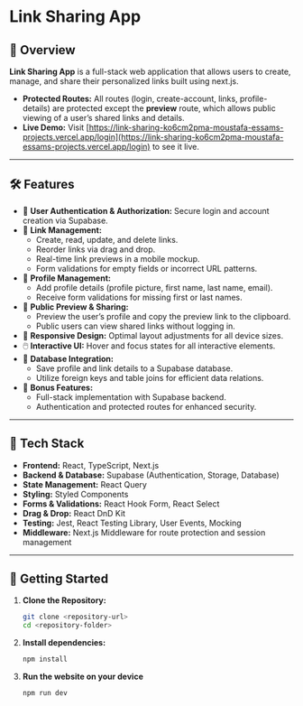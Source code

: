 # Link Sharing App

## 🚀 Overview

**Link Sharing App** is a full-stack web application that allows users to create, manage, and share their personalized links built using next.js.

- **Protected Routes:** All routes (login, create-account, links, profile-details) are protected except the **preview** route, which allows public viewing of a user’s shared links and details.
- **Live Demo:** Visit [https://link-sharing-ko6cm2pma-moustafa-essams-projects.vercel.app/login](https://link-sharing-ko6cm2pma-moustafa-essams-projects.vercel.app/login) to see it live.

---

## 🛠️ Features

- 🔑 **User Authentication & Authorization:** Secure login and account creation via Supabase.
- 📝 **Link Management:**
  - Create, read, update, and delete links.
  - Reorder links via drag and drop.
  - Real-time link previews in a mobile mockup.
  - Form validations for empty fields or incorrect URL patterns.
- 👤 **Profile Management:**
  - Add profile details (profile picture, first name, last name, email).
  - Receive form validations for missing first or last names.
- 📄 **Public Preview & Sharing:**
  - Preview the user’s profile and copy the preview link to the clipboard.
  - Public users can view shared links without logging in.
- 📱 **Responsive Design:** Optimal layout adjustments for all device sizes.
- 🖱️ **Interactive UI:** Hover and focus states for all interactive elements.
- 💾 **Database Integration:**
  - Save profile and link details to a Supabase database.
  - Utilize foreign keys and table joins for efficient data relations.
- 🧩 **Bonus Features:**
  - Full-stack implementation with Supabase backend.
  - Authentication and protected routes for enhanced security.

---

## 🧩 Tech Stack

- **Frontend:** React, TypeScript, Next.js
- **Backend & Database:** Supabase (Authentication, Storage, Database)
- **State Management:** React Query
- **Styling:** Styled Components
- **Forms & Validations:** React Hook Form, React Select
- **Drag & Drop:** React DnD Kit
- **Testing:** Jest, React Testing Library, User Events, Mocking
- **Middleware:** Next.js Middleware for route protection and session management

---

## 🚀 Getting Started

1. **Clone the Repository:**

   ```bash
   git clone <repository-url>
   cd <repository-folder>
   ```

2. **Install dependencies:**

   ```bash
   npm install
   ```

3. **Run the website on your device**

   ```bash
   npm run dev
   ```
